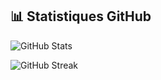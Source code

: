 ## 📊 Statistiques GitHub
![GitHub Stats](https://github-readme-stats.vercel.app/api?username=emilecvl&show_icons=true&theme=radical)

![GitHub Streak](https://github-readme-streak-stats.herokuapp.com/?user=emilecvl&theme=radical)
